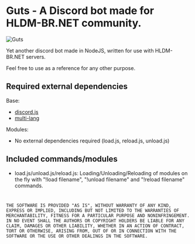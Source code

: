 # Guts - A Discord bot made for HLDM-BR.NET community.

![Guts](https://cdn.discordapp.com/attachments/185917047329390592/429483481186304000/latest.png)

Yet another discord bot made in NodeJS, written for use with HLDM-BR.NET servers.


Feel free to use as a reference for any other purpose.

## Required external dependencies
Base:
- [discord.js](https://www.npmjs.com/package/discord.js)
- [multi-lang](https://www.npmjs.com/package/multi-lang)

Modules:
- No external dependencies required (load.js, reload.js, unload.js)


## Included commands/modules
 - load.js/unload.js/reload.js: Loading/Unloading/Reloading of modules on the fly with "!load filename", "!unload filename" and "!reload filename" commands.

#
`
THE SOFTWARE IS PROVIDED "AS IS", WITHOUT WARRANTY OF ANY KIND, EXPRESS OR IMPLIED, INCLUDING BUT NOT LIMITED TO THE WARRANTIES OF MERCHANTABILITY, FITNESS FOR A PARTICULAR PURPOSE AND NONINFRINGEMENT. IN NO EVENT SHALL THE AUTHORS OR COPYRIGHT HOLDERS BE LIABLE FOR ANY CLAIM, DAMAGES OR OTHER LIABILITY, WHETHER IN AN ACTION OF CONTRACT, TORT OR OTHERWISE, ARISING FROM, OUT OF OR IN CONNECTION WITH THE SOFTWARE OR THE USE OR OTHER DEALINGS IN THE SOFTWARE.
`
